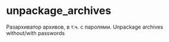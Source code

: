 # unpackage_archives
Разархиватор архивов, в т.ч. с паролями.
Unpackage archives without/with passwords
